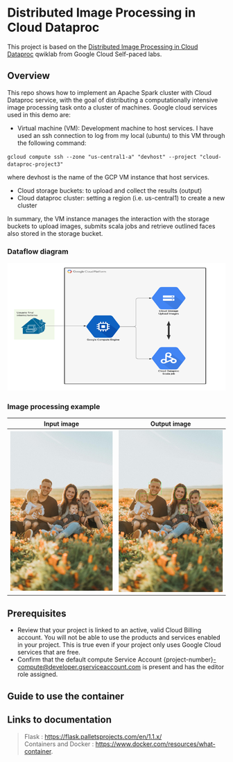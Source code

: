# Distributed Image Processing in Cloud Dataproc
This project is based on the [Distributed Image Processing in Cloud Dataproc](https://www.qwiklabs.com/focuses/5834?catalog_rank=%7B%22rank%22%3A8%2C%22num_filters%22%3A0%2C%22has_search%22%3Atrue%7D&parent=catalog&search_id=9364283) qwiklab from Google Cloud Self-paced labs.


## Overview
This repo shows how to implement an Apache Spark cluster with Cloud Dataproc service, with the goal of distributing a computationally intensive image processing task onto a cluster of machines. Google cloud services used in this demo are:

- Virtual machine (VM): Development machine to host services. I have used an ssh connection to log from my local (ubuntu) to this VM through the following command:

`gcloud compute ssh --zone "us-central1-a" "devhost" --project "cloud-dataproc-project3"`

 where devhost is the name of the GCP VM instance that host services.

- Cloud storage buckets: to upload and collect the results (output)
- Cloud dataproc cluster: setting a region (i.e. us-central1) to create a new cluster

In summary, the VM instance manages the interaction with the storage buckets to upload images, submits scala jobs and retrieve outlined faces also stored in the storage bucket.

### Dataflow diagram
![](img_files/GCP_dataproc.png)


### Image processing example
Input image             |  Output image
:-------------------------:|:-------------------------:
![](img_files/family_photo.jpeg)  |  ![](img_files/out_family_photo_output.jpeg)


## Prerequisites

- Review that your project is linked to an active, valid Cloud Billing account. You will not be able to use the products and services enabled in your project. This is true even if your project only uses Google Cloud services that are free.
- Confirm that the default compute Service Account {project-number}-compute@developer.gserviceaccount.com is present and has the editor role assigned.


## Guide to use the container


## Links to documentation

> Flask :  https://flask.palletsprojects.com/en/1.1.x/    
> Containers and Docker : https://www.docker.com/resources/what-container.

